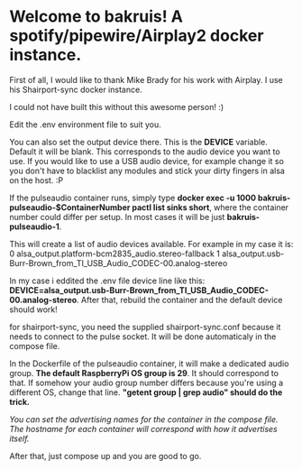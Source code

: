 # Welcome to bakruis! A spotify/pipewire/Airplay2 docker instance.

First of all, I would like to thank Mike Brady for his work with Airplay. I use his Shairport-sync docker instance.

I could not have built this without this awesome person! :)

Edit the .env environment file to suit you.

You can also set the output device there. This is the **DEVICE** variable. Default it will be blank. This corresponds to the  audio device you want to use. If you would like to use a USB audio device, for example change it so you don't have to blacklist any modules and stick your dirty fingers in alsa on the host. :P

If the pulseaudio container runs, simply type **docker exec -u 1000 bakruis-pulseaudio-$ContainerNumber pactl list sinks short**, where the container number could differ per setup. In most cases it will be just **bakruis-pulseaudio-1**.

This will create a list of audio devices available. For example in my case it is:
0	alsa_output.platform-bcm2835_audio.stereo-fallback
1	alsa_output.usb-Burr-Brown_from_TI_USB_Audio_CODEC-00.analog-stereo

In my case i eddited the .env file device line like this: **DEVICE=alsa_output.usb-Burr-Brown_from_TI_USB_Audio_CODEC-00.analog-stereo**.
After that, rebuild the container and the default device should work!

for shairport-sync, you need the supplied shairport-sync.conf because it needs to connect to the pulse socket. It will be done automaticaly in the compose file.

In the Dockerfile of the pulseaudio container, it will make a dedicated audio group. **The default RaspberryPi OS group is 29**. It should correspond to that. If somehow your audio group number differs because you're using a different OS, change that line. **"getent group | grep audio" should do the trick.**

*You can set the advertising names for the container in the compose file. The hostname for each container will correspond with how it advertises itself.*

After that, just compose up and you are good to go.
